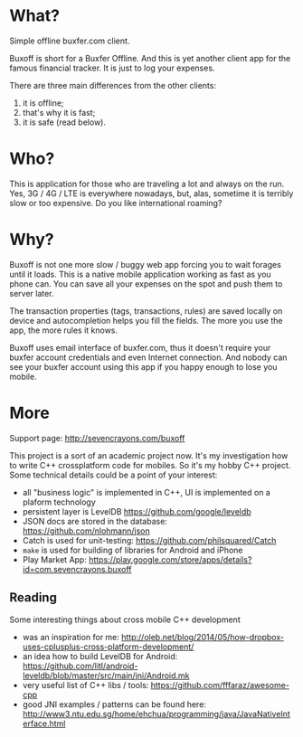 # What?
Simple offline buxfer.com client.

Buxoff is short for a Buxfer Offline. And this is yet another client app for the famous
financial tracker. It is just to log your expenses.

There are three main differences from the other clients:

1. it is offline;
2. that's why it is fast;
3. it is safe (read below).

# Who?
This is application for those who are traveling a lot and always on the run. Yes, 3G / 4G / LTE is everywhere nowadays, but, alas, sometime it is terribly slow or too expensive. Do you like international roaming?

# Why?
Buxoff is not one more slow / buggy web app forcing you to wait forages until it loads.
This is a native mobile application working as fast as you phone can. You can save all your
expenses on the spot and push them to server later.

The transaction properties (tags, transactions, rules) are saved locally on device and autocompletion helps you fill the fields. The more you use the app, the more rules it knows.

Buxoff uses email interface of buxfer.com, thus it doesn't require your buxfer account credentials
and even Internet connection. And nobody can see your buxfer account using this app if you happy enough to lose you mobile.


# More

Support page: http://sevencrayons.com/buxoff

This project is a sort of an academic project now. It's my investigation how to write C++ crossplatform code for mobiles. So it's my hobby C++ project. Some technical details could be a point of your interest:

* all "business logic" is implemented in C++, UI is implemented on a plaform technology
* persistent layer is LevelDB https://github.com/google/leveldb
* JSON docs are stored in the database: https://github.com/nlohmann/json
* Catch is used for unit-testing: https://github.com/philsquared/Catch
* `make` is used for building of libraries for Android and iPhone
* Play Market App: https://play.google.com/store/apps/details?id=com.sevencrayons.buxoff


## Reading

Some interesting things about cross mobile C++ development

* was an inspiration for me: http://oleb.net/blog/2014/05/how-dropbox-uses-cplusplus-cross-platform-development/
* an idea how to build LevelDB for Android: https://github.com/litl/android-leveldb/blob/master/src/main/jni/Android.mk
* very useful list of C++ libs / tools: https://github.com/fffaraz/awesome-cpp
* good JNI examples / patterns can be found here: http://www3.ntu.edu.sg/home/ehchua/programming/java/JavaNativeInterface.html
